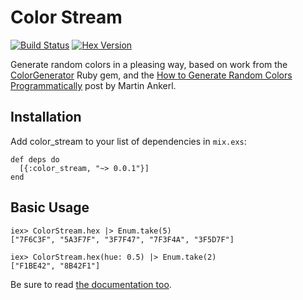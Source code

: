 # Color Stream

[![Build Status](https://api.travis-ci.org/code-lever/color-stream-elixir.svg)](https://travis-ci.org/code-lever/color-stream-elixir)
[![Hex Version](https://img.shields.io/hexpm/v/color_stream.svg "Hex Version")](https://hex.pm/packages/color_stream)

Generate random colors in a pleasing way, based on work from the [ColorGenerator](https://github.com/jpmckinney/color-generator) Ruby gem, and the [How to Generate Random Colors Programmatically](http://martin.ankerl.com/2009/12/09/how-to-create-random-colors-programmatically/) post by Martin Ankerl.

## Installation

Add color_stream to your list of dependencies in `mix.exs`:

    def deps do
      [{:color_stream, "~> 0.0.1"}]
    end

## Basic Usage

    iex> ColorStream.hex |> Enum.take(5)
    ["7F6C3F", "5A3F7F", "3F7F47", "7F3F4A", "3F5D7F"]

    iex> ColorStream.hex(hue: 0.5) |> Enum.take(2)
    ["F1BE42", "8B42F1"]

Be sure to read [the documentation too](http://hexdocs.pm/color_stream).
